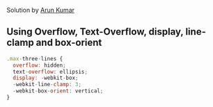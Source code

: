Solution by [Arun Kumar](https://github.com/arun05hp)

## Using Overflow, Text-Overflow, display, line-clamp and box-orient

```js
.max-three-lines {
  overflow: hidden;
  text-overflow: ellipsis;
  display: -webkit-box;
  -webkit-line-clamp: 3;
  -webkit-box-orient: vertical;
}
```
